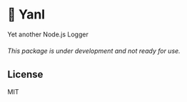 # 📃 Yanl

Yet another Node.js Logger

###### This package is under development and not ready for use.

## License

MIT
